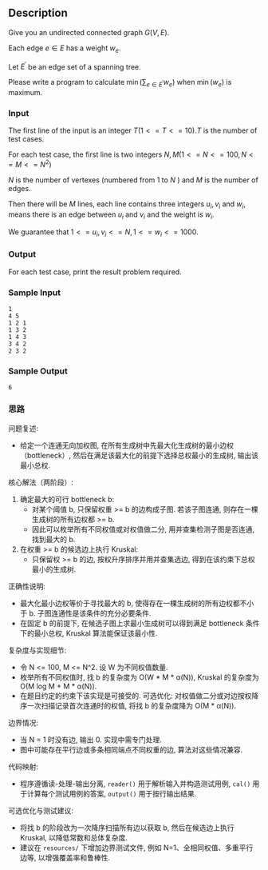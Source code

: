 ## Description

Give you an undirected connected graph $G(V, E)$.

Each edge $e \in E$ has a weight $w_e$.

Let $E^{\prime}$ be an edge set of a spanning tree.

Please write a program to calculate $\min \left(\sum_{e \in E^{\prime}} w_e\right)$ when $\min \left(w_e\right)$ is maximum.

### Input

The first line of the input is an integer $T(1<=T<=10) . T$ is the number of test cases.

For each test case, the first line is two integers $N, M\left(1<=N<=100, N<=M<=N^2\right)$

$N$ is the number of vertexes (numbered from 1 to $N$ ) and $M$ is the number of edges.

Then there will be $M$ lines, each line contains three integers $u_i, v_i$ and $w_i$, means there is an edge between $u_i$ and $v_i$ and the weight is $w_i$.

We guarantee that $1<=u_i, v_i<=N, 1<=w_i<=1000$.

### Output

For each test case, print the result problem required.

### Sample Input

``` log
1
4 5
1 2 1
1 3 2
1 4 3
3 4 2
2 3 2
```

### Sample Output

``` log
6
```

### 思路

问题复述:
- 给定一个连通无向加权图, 在所有生成树中先最大化生成树的最小边权（bottleneck）, 然后在满足该最大化的前提下选择总权最小的生成树, 输出该最小总权.

核心解法（两阶段）:
1. 确定最大的可行 bottleneck b: 
   - 对某个阈值 b, 只保留权重 >= b 的边构成子图. 若该子图连通, 则存在一棵生成树的所有边权都 >= b.
   - 因此可以枚举所有不同权值或对权值做二分, 用并查集检测子图是否连通, 找到最大的 b.
2. 在权重 >= b 的候选边上执行 Kruskal: 
   - 只保留权 >= b 的边, 按权升序排序并用并查集选边, 得到在该约束下总权最小的生成树.

正确性说明:
- 最大化最小边权等价于寻找最大的 b, 使得存在一棵生成树的所有边权都不小于 b. 子图连通性是该条件的充分必要条件.
- 在固定 b 的前提下, 在候选子图上求最小生成树可以得到满足 bottleneck 条件下的最小总权, Kruskal 算法能保证该最小性.

复杂度与实现细节:
- 令 N <= 100, M <= N^2. 设 W 为不同权值数量.
- 枚举所有不同权值时, 找 b 的复杂度为 O(W * M * α(N)), Kruskal 的复杂度为 O(M log M + M * α(N)).
- 在题目约定的约束下该实现是可接受的. 可选优化: 对权值做二分或对边按权降序一次扫描记录首次连通时的权值, 将找 b 的复杂度降为 O(M * α(N)).

边界情况:
- 当 N = 1 时没有边, 输出 0. 实现中需专门处理.
- 图中可能存在平行边或多条相同端点不同权重的边, 算法对这些情况兼容.

代码映射:
- 程序遵循读-处理-输出分离, `reader()` 用于解析输入并构造测试用例, `cal()` 用于计算每个测试用例的答案, `output()` 用于按行输出结果.

可选优化与测试建议:
- 将找 b 的阶段改为一次降序扫描所有边以获取 b, 然后在候选边上执行 Kruskal, 以降低常数和总体复杂度.
- 建议在 `resources/` 下增加边界测试文件, 例如 N=1、全相同权值、多重平行边等, 以增强覆盖率和鲁棒性.
